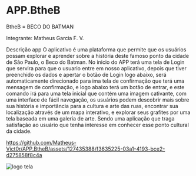 # APP.BtheB

BtheB = BECO DO BATMAN

Integrante: Matheus Garcia F. V.


Descrição app 
O aplicativo é uma plataforma que permite que os usuários possam explorar e aprender sobre a história deste famoso ponto da cidade de São Paulo, o Beco do Batman. No inicio do APP terá uma tela de Login que servira para que o usuario entre em nosso aplicativo, depois que tiver preenchido os dados e apertar o botão de Login logo abaixo, será automaticamente direcionado para ima tela de confirmação que terá uma mensagem de confirmação, e logo abaixo terá um botão de entrar, e este comando irá para uma tela inicial que contém uma imagem cativante, com uma interface de fácil navegação, os usuários podem descobrir mais sobre sua história e importância para a cultura e arte das ruas, encontrar sua localização através de um mapa interativo, e explorar seus grafites por uma tela baseada em uma galeria de arte.  Sendo uma aplicação que  traga satisfação ao usuário que tenha interesse em conhecer esse ponto cultural da cidade.





https://github.com/Matheus-Vict0r/APP.BtheB/assets/127435388/f3635225-03a1-4193-bce2-d275858f8c4a


![logo tela](https://github.com/user-attachments/assets/f3bb5416-a819-4b3a-8b6d-6c7e45533d19)





